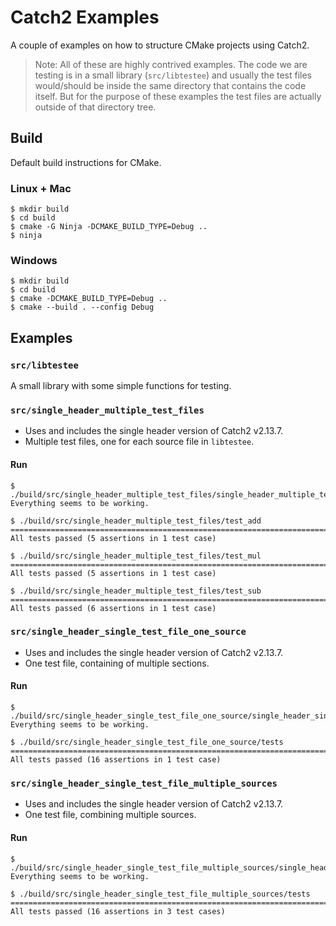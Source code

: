 # Catch2 Examples

A couple of examples on how to structure CMake projects using Catch2.

> Note: All of these are highly contrived examples. The code we are testing is in a small library (`src/libtestee`) and usually the test files would/should be inside the same directory that contains the code itself. But for the purpose of these examples the test files are actually outside of that directory tree.

## Build

Default build instructions for CMake.

### Linux + Mac

```
$ mkdir build
$ cd build
$ cmake -G Ninja -DCMAKE_BUILD_TYPE=Debug ..
$ ninja
```

### Windows

```
$ mkdir build
$ cd build
$ cmake -DCMAKE_BUILD_TYPE=Debug ..
$ cmake --build . --config Debug
```

## Examples

### `src/libtestee`

A small library with some simple functions for testing.

### `src/single_header_multiple_test_files`

- Uses and includes the single header version of Catch2 v2.13.7.
- Multiple test files, one for each source file in `libtestee`.

#### Run

```
$ ./build/src/single_header_multiple_test_files/single_header_multiple_test_files
Everything seems to be working.

$ ./build/src/single_header_multiple_test_files/test_add
===============================================================================
All tests passed (5 assertions in 1 test case)

$ ./build/src/single_header_multiple_test_files/test_mul
===============================================================================
All tests passed (5 assertions in 1 test case)

$ ./build/src/single_header_multiple_test_files/test_sub
===============================================================================
All tests passed (6 assertions in 1 test case)
```

### `src/single_header_single_test_file_one_source`

- Uses and includes the single header version of Catch2 v2.13.7.
- One test file, containing of multiple sections.

#### Run

```
$ ./build/src/single_header_single_test_file_one_source/single_header_single_test_file_one_source
Everything seems to be working.

$ ./build/src/single_header_single_test_file_one_source/tests
===============================================================================
All tests passed (16 assertions in 1 test case)
```

### `src/single_header_single_test_file_multiple_sources`

- Uses and includes the single header version of Catch2 v2.13.7.
- One test file, combining multiple sources.

#### Run

```
$ ./build/src/single_header_single_test_file_multiple_sources/single_header_single_test_file_multiple_sources
Everything seems to be working.

$ ./build/src/single_header_single_test_file_multiple_sources/tests
===============================================================================
All tests passed (16 assertions in 3 test cases)
```
